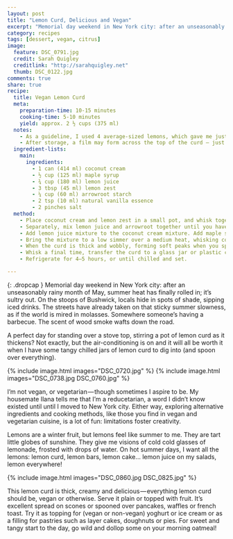 ```yaml
---
layout: post
title: "Lemon Curd, Delicious and Vegan"
excerpt: "Memorial day weekend in New York city: after an unseasonably rainy month of May, summer heat has finally rolled in; it’s sultry out. On the stoops of Bushwick, locals hide in spots of shade, sipping iced drinks."
category: recipes
tags: [dessert, vegan, citrus]
image:
  feature: DSC_0791.jpg
  credit: Sarah Quigley
  creditlink: "http://sarahquigley.net"
  thumb: DSC_0122.jpg
comments: true
share: true
recipe:
  title: Vegan Lemon Curd
  meta:
    preparation-time: 10-15 minutes
    cooking-time: 5-10 minutes
    yield: approx. 2 ½ cups (375 ml)
  notes:
    - As a guideline, I used 4 average-sized lemons, which gave me just the right amount of juice and more zest than I needed. I definitely recommend investing in a microplane zester; it really takes the pain out of zesting.
    - After storage, a film may form across the top of the curd — just stir the curd to break that up. The curd is at its best when consumed within 4–5 days of preparation, but will keep if refrigerated for up to 7 days.
  ingredient-lists:
    main:
      ingredients:
        - 1 can (414 ml) coconut cream
        - ½ cup (125 ml) maple syrup
        - ¾ cup (180 ml) lemon juice
        - 3 tbsp (45 ml) lemon zest
        - ¼ cup (60 ml) arrowroot starch
        - 2 tsp (10 ml) natural vanilla essence
        - 2 pinches salt
  method:
    - Place coconut cream and lemon zest in a small pot, and whisk together.
    - Separately, mix lemon juice and arrowroot together until you have a smooth suspension without any visible powder
    - Add lemon juice mixture to the coconut cream mixture. Add maple syrup and vanilla essence. Whisk until well combined.
    - Bring the mixture to a low simmer over a medium heat, whisking constantly. Once bubbles form, reduce the heat to medium-low and continue whisking. Occasionally scrape the bottom of the pot with a spoon or spatula to ensure the curd isn’t sticking.
    - When the curd is thick and wobbly, forming soft peaks when you spoon some over the top of the mixture, remove from the heat and leave to cool for 10–15 min.
    - Whisk a final time, transfer the curd to a glass jar or plastic container and cover with a lid or plastic wrap.
    - Refrigerate for 4–5 hours, or until chilled and set.

---
```


{: .dropcap }
Memorial day weekend in New York city: after an unseasonably rainy month of May, summer heat has finally rolled in; it’s sultry out. On the stoops of Bushwick, locals hide in spots of shade, sipping iced drinks. The streets have already taken on that sticky summer slowness, as if the world is mired in molasses. Somewhere someone’s having a barbecue. The scent of wood smoke wafts down the road.

A perfect day for standing over a stove top, stirring a pot of lemon curd as it thickens? Not exactly, but the air-conditioning is on and it will all be worth it when I have some tangy chilled jars of lemon curd to dig into (and spoon over everything).

{% include image.html images="DSC_0720.jpg" %}
{% include image.html images="DSC_0738.jpg DSC_0760.jpg" %}

I’m not vegan, or vegetarian — though sometimes I aspire to be. My housemate Ilana tells me that I’m a reducetarian, a word I didn’t know existed until until I moved to New York city. Either way, exploring alternative ingredients and cooking methods, like those you find in vegan and vegetarian cuisine, is a lot of fun: limitations foster creativity.

Lemons are a winter fruit, but lemons feel like summer to me. They are tart little globes of sunshine. They give me visions of cold cold glasses of lemonade, frosted with drops of water. On hot summer days, I want all the lemons: lemon curd, lemon bars, lemon cake… lemon juice on my salads, lemon everywhere!

{% include image.html images="DSC_0860.jpg DSC_0825.jpg" %}

This lemon curd is thick, creamy and delicious — everything lemon curd should be, vegan or otherwise. Serve it plain or topped with fruit. It’s excellent spread on scones or spooned over pancakes, waffles or french toast. Try it as topping for (vegan or non-vegan) yoghurt or ice cream or as a filling for pastries such as layer cakes, doughnuts or pies. For sweet and tangy start to the day, go wild and dollop some on your morning oatmeal!
